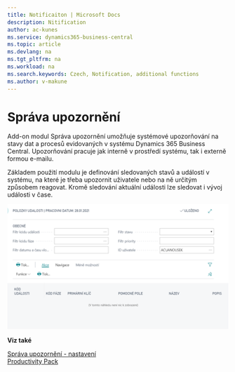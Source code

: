 ```yaml
---
title: Notificaiton | Microsoft Docs
description: Nitification
author: ac-kunes
ms.service: dynamics365-business-central
ms.topic: article
ms.devlang: na
ms.tgt_pltfrm: na
ms.workload: na
ms.search.keywords: Czech, Notification, additional functions
ms.author: v-makune
---
```

# Správa upozornění

Add-on modul Správa upozornění umožňuje systémové upozorňování na stavy dat a procesů evidovaných v systému Dynamics 365 Business Central. Upozorňování pracuje jak interně v prostředí systému, tak i externě formou e-mailu.

Základem použití modulu je definování sledovaných stavů a událostí v systému, na které je třeba upozornit uživatele nebo na ně určitým způsobem reagovat. Kromě sledování aktuální události lze sledovat i vývoj události v čase.

![Správa upozornění](media/notification.png "Správa upozornění")

**Viz také**

[Správa upozornění - nastavení](ac-notifications-setup.md)  
[Productivity Pack](ac-productivity-pack.md)
